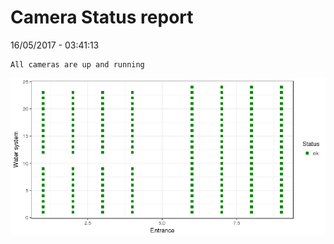 Camera Status report
================
16/05/2017 - 03:41:13

    All cameras are up and running

![](camreport_files/figure-markdown_github/unnamed-chunk-2-1.png)
